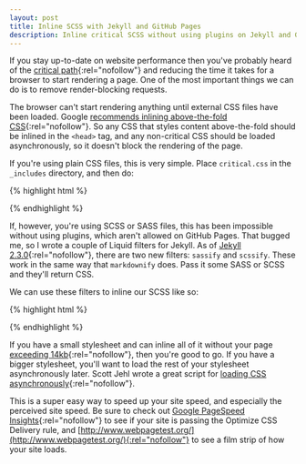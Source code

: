 ```yaml
---
layout: post
title: Inline SCSS with Jekyll and GitHub Pages
description: Inline critical SCSS without using plugins on Jekyll and GitHub Pages
---
```


If you stay up-to-date on website performance then you've probably heard of the [critical path](https://developers.google.com/web/fundamentals/performance/critical-rendering-path/){:rel="nofollow"} and reducing the time it takes for a browser to start rendering a page. One of the most important things we can do is to remove render-blocking requests.

The browser can't start rendering anything until external CSS files have been loaded. Google [recommends inlining above-the-fold CSS](https://developers.google.com/speed/docs/insights/OptimizeCSSDelivery){:rel="nofollow"}. So any CSS that styles content above-the-fold should be inlined in the `<head>` tag, and any non-critical CSS should be loaded asynchronously, so it doesn't block the rendering of the page.

If you're using plain CSS files, this is very simple. Place `critical.css` in the `_includes` directory, and then do:

{% highlight html %}
<head>
  <style type="text/css">
    {% raw  %}{% include critical.css %}{% endraw %}
  </style>
</head>
{% endhighlight %}

If, however, you're using SCSS or SASS files, this has been impossible without using plugins, which aren't allowed on GitHub Pages. That bugged me, so I wrote a couple of Liquid filters for Jekyll. As of [Jekyll 2.3.0](http://jekyllrb.com/news/2014/08/11/jekyll-2-3-0-released/){:rel="nofollow"}, there are two new filters: `sassify` and `scssify`. These work in the same way that `markdownify` does. Pass it some SASS or SCSS and they'll return CSS.

We can use these filters to inline our SCSS like so:

{% highlight html %}
<head>
  <style type="text/css">
    {% raw  %}{% capture include_to_scssify %}{% endraw %}
      {% raw  %}{% include style.scss %}{% endraw %}
    {% raw  %}{% endcapture %}{% endraw %}
    {% raw  %}{{ include_to_scssify | scssify }}{% endraw %}
  </style>
</head>
{% endhighlight %}

If you have a small stylesheet and can inline all of it without your page [exceeding 14kb](https://developers.google.com/speed/docs/insights/mobile){:rel="nofollow"}, then you're good to go. If you have a bigger stylesheet, you'll want to load the rest of your stylesheet asynchronously later. Scott Jehl wrote a great script for [loading CSS asynchronously](https://github.com/filamentgroup/loadCSS){:rel="nofollow"}. 

This is a super easy way to speed up your site speed, and especially the perceived site speed. Be sure to check out [Google PageSpeed Insights](http://developers.google.com/speed/pagespeed/insights/){:rel="nofollow"} to see if your site is passing the Optimize CSS Delivery rule, and [http://www.webpagetest.org/](http://www.webpagetest.org/){:rel="nofollow"} to see a film strip of how your site loads.